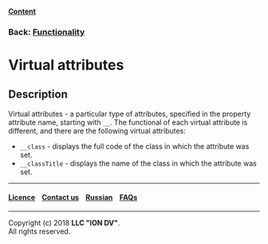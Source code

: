 #### [Content](/docs/en/index.md)

### Back: [Functionality](/docs/en/2_system_description/functionality/functionality.md)

# Virtual attributes

## Description

Virtual attributes - a particular type of attributes, specified in the property attribute name, starting with `__`. The functional of each virtual attribute is different, and there are the following virtual attributes:

- `__class` - displays the full code of the class in which the attribute was set.
- `__classTitle` - displays the name of the class in which the attribute was set.

--------------------------------------------------------------------------  


 #### [Licence](/LICENSE) &ensp;  [Contact us](https://iondv.com) &ensp;  [Russian](/docs/ru/2_system_description/functionality/virtual_attr.md)   &ensp; [FAQs](/faqs.md)   <div><img src="https://mc.iondv.com/watch/local/docs/framework" style="position:absolute; left:-9999px;" height=1 width=1 alt="iondv metrics"></div>       



--------------------------------------------------------------------------  

Copyright (c) 2018 **LLC "ION DV"**.    
All rights reserved. 